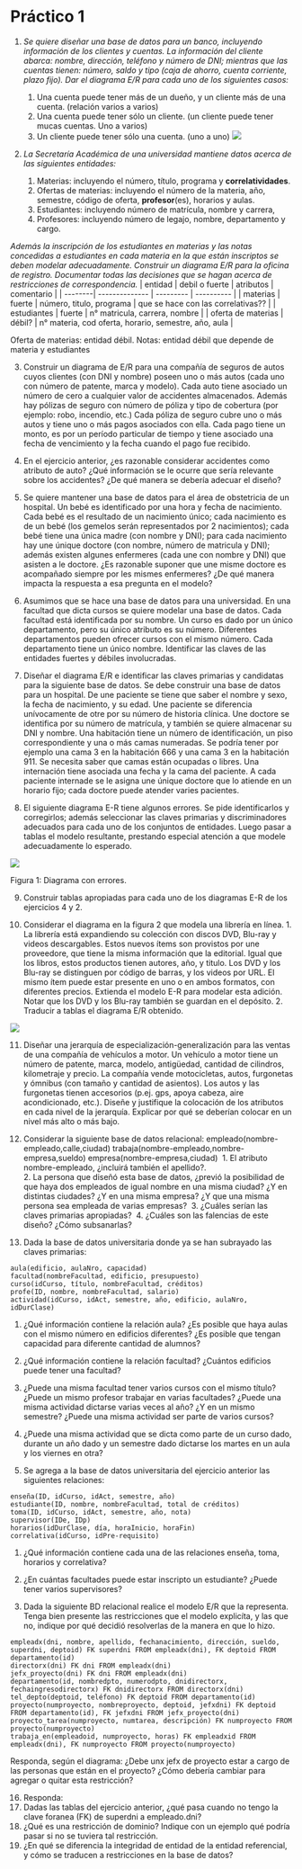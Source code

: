 # Práctico 1
1.  *Se quiere diseñar una base de datos para un banco, incluyendo información de los clientes y cuentas. La información del cliente abarca: nombre, dirección, teléfono y número de DNI; mientras que las cuentas tienen: número, saldo y tipo (caja de ahorro, cuenta corriente, plazo fijo). Dar el diagrama E/R para cada uno de los siguientes casos:*
	1.  Una cuenta puede tener más de un dueño, y un cliente más de una cuenta.    (relación varios a varios)
	2.  Una cuenta puede tener sólo un cliente. (un cliente puede tener mucas cuentas. Uno a varios)
	3.  Un cliente puede tener sólo una cuenta. (uno a uno)
![](p1-ej1.png)

2.  *La Secretaría Académica de una universidad mantiene datos acerca de las siguientes entidades:*
	1.  Materias: incluyendo el número, título, programa y **correlatividades**.
	2.  Ofertas de materias: incluyendo el número de la materia, año, semestre, código de oferta, **profesor**(es), horarios y aulas.
	3.  Estudiantes: incluyendo número de matrícula, nombre y carrera,
	4.  Profesores: incluyendo número de legajo, nombre, departamento y cargo. 

*Además la inscripción de los estudiantes en materias y las notas concedidas a estudiantes en cada materia en la que están inscriptos se deben modelar adecuadamente. Construir un diagrama E/R para la oficina de registro. Documentar todas las decisiones que se hagan acerca de restricciones de correspondencia.*
| entidad | debil o fuerte | atributos | comentario |
| --------| -------------- | --------- | ---------- |
| materias | fuerte | número, titulo, programa | que se hace con las correlativas?? |
| estudiantes | fuerte | n° matricula, carrera, nombre | 
| oferta de materias | débil? | n° materia, cod oferta, horario, semestre, año, aula |


Oferta de materias: entidad débil.
Notas: entidad débil que depende de materia y estudiantes

3.  Construir un diagrama de E/R para una compañía de seguros de autos cuyos clientes (con DNI y nombre) poseen uno o más autos (cada uno con número de patente, marca y modelo). Cada auto tiene asociado un número de cero a cualquier valor de accidentes almacenados. Además hay pólizas de seguro con número de póliza y tipo de cobertura (por ejemplo: robo, incendio, etc.) Cada póliza de seguro cubre uno o más autos y tiene uno o más pagos asociados con ella. Cada pago tiene un monto, es por un período particular de tiempo y tiene asociado una fecha de vencimiento y la fecha cuando el pago fue recibido. 

4.  En el ejercicio anterior, ¿es razonable considerar accidentes como atributo de auto? ¿Qué información se le ocurre que sería relevante sobre los accidentes? ¿De qué manera se debería adecuar el diseño? 

5.  Se quiere mantener una base de datos para el área de obstetricia de un hospital. Un bebé es identificado por una hora y fecha de nacimiento. Cada bebé es el resultado de un nacimiento único; cada nacimiento es de un bebé (los gemelos serán representados por 2 nacimientos); cada bebé tiene una única madre (con nombre y DNI); para cada nacimiento hay une únique doctore (con nombre, número de matricula y DNI); además existen algunes enfermeres (cada une con nombre y DNI) que asisten a le doctore. ¿Es razonable suponer que une misme doctore es acompañado siempre por les mismes enfermeres? ¿De qué manera impacta la respuesta a esa pregunta en el modelo?

6.  Asumimos que se hace una base de datos para una universidad. En una facultad que dicta cursos se quiere modelar una base de datos. Cada facultad está identificada por su nombre. Un curso es dado por un único departamento, pero su único atributo es su número. Diferentes departamentos pueden ofrecer cursos con el mismo número. Cada departamento tiene un único nombre. Identificar las claves de las entidades fuertes y débiles involucradas.


7.  Diseñar el diagrama E/R e identificar las claves primarias y candidatas para la siguiente base de datos. Se debe construir una base de datos para un hospital. De une paciente se tiene que saber el nombre y sexo, la fecha de nacimiento, y su edad. Une paciente se diferencia unívocamente de otre por su número de historia clínica. Une doctore se identifica por su número de matrícula, y también se quiere almacenar su DNI y nombre. Una habitación tiene un número de identificación, un piso correspondiente y una o más camas numeradas. Se podría tener por ejemplo una cama 3 en la habitación 666 y una cama 3 en la habitación 911. Se necesita saber que camas están ocupadas o libres. Una internación tiene asociada una fecha y la cama del paciente. A cada paciente internade se le asigna une únique doctore que lo atiende en un horario fijo; cada doctore puede atender varies pacientes.

8.  El siguiente diagrama E-R tiene algunos errores. Se pide identificarlos y corregirlos; además seleccionar las claves primarias y discriminadores adecuados para cada uno de los conjuntos de entidades. Luego pasar a tablas el modelo resultante, prestando especial atención a que modele adecuadamente lo esperado.

![](https://lh3.googleusercontent.com/3IRU3WMHA5jE2lvW2Dug1cw5Fr3-Ac03yHxgR6R3s4Ml5-DxVkahdJivGfJkiecGWg3E1X0-R-4u6P6YszE6vbIp26fhvZiGn1QEPqq5zLKqe_sZuYNdWAyQh7CM33I5_QitzbQXU3C7SDb_aKnM7Q)

Figura 1: Diagrama con errores.

9.  Construir tablas apropiadas para cada uno de los diagramas E-R de los ejercicios 4 y 2. 

10.  Considerar el diagrama en la figura 2 que modela una librería en línea.
	1.  La librería está expandiendo su colección con discos DVD, Blu-ray y videos descargables. Estos nuevos ítems son provistos por une proveedore, que tiene la misma información que la editorial. Igual que los libros, estos productos tienen autores, año, y titulo. Los DVD y los Blu-ray se distinguen por código de barras, y los videos por URL. El mismo ítem puede estar presente en uno o en ambos formatos, con diferentes precios. Extienda el modelo E-R para modelar esta adición. Notar que los DVD y los Blu-ray también se guardan en el depósito. 
	2.  Traducir a tablas el diagrama E/R obtenido. 

![](https://lh4.googleusercontent.com/TbG2QCc66PeeYgfJdZt1txdml2mlXq5p87nNqyMRaeCKMJ2gZX3q8jmlu6STAwdulOpIy4YM3uOaIxwXKq7jK63PoOdrRCO1HEvt7dg8SoEe-8SEclFpiLOh9KBSpZ7424NOj8WGGkrBeBUfEdb0hw)
  
11.  Diseñar una jerarquía de especialización-generalización para las ventas de una compañía de vehículos a motor. Un vehículo a motor tiene un número de patente, marca, modelo, antigüedad, cantidad de cilindros, kilometraje y precio. La compañía vende motocicletas, autos, furgonetas y ómnibus (con tamaño y cantidad de asientos). Los autos y las furgonetas tienen accesorios (p.ej. gps, apoya cabeza, aire acondicionado, etc.). Diseñe y justifique la colocación de los atributos en cada nivel de la jerarquía. Explicar por qué se deberían colocar en un nivel más alto o más bajo.

12.  Considerar la siguiente base de datos relacional: empleado(nombre-empleado,calle,ciudad) trabaja(nombre-empleado,nombre-empresa,sueldo) empresa(nombre-empresa,ciudad) 
	1.  El atributo nombre-empleado, ¿incluirá también el apellido?.    
	2.  La persona que diseñó esta base de datos, ¿previó la posibilidad de que haya dos empleados de igual nombre en una misma ciudad? ¿Y en distintas ciudades? ¿Y en una misma empresa? ¿Y que una misma persona sea empleada de varias empresas? 
	3.  ¿Cuáles serían las claves primarias apropiadas? 
	4.  ¿Cuáles son las falencias de este diseño? ¿Cómo subsanarlas? 

13.  Dada la base de datos universitaria donde ya se han subrayado las claves primarias:
```
aula(edificio, aulaNro, capacidad) 
facultad(nombreFacultad, edificio, presupuesto) 
curso(idCurso, título, nombreFacultad, créditos) 
profe(ID, nombre, nombreFacultad, salario)
actividad(idCurso, idAct, semestre, año, edificio, aulaNro, idDurClase) 
```
1.  ¿Qué información contiene la relación aula? ¿Es posible que haya aulas con el mismo número en edificios diferentes? ¿Es posible que tengan capacidad para diferente cantidad de alumnos?
2.  ¿Qué información contiene la relación facultad? ¿Cuántos edificios puede tener una facultad?
3.  ¿Puede una misma facultad tener varios cursos con el mismo título? ¿Puede un mismo profesor trabajar en varias facultades? ¿Puede una misma actividad dictarse varias veces al año? ¿Y en un mismo semestre? ¿Puede una misma actividad ser parte de varios cursos?
4.  ¿Puede una misma actividad que se dicta como parte de un curso dado, durante un año dado y un semestre dado dictarse los martes en un aula y los viernes en otra?

14.  Se agrega a la base de datos universitaria del ejercicio anterior las siguientes relaciones:
```
enseña(ID, idCurso, idAct, semestre, año) 
estudiante(ID, nombre, nombreFacultad, total de créditos) 
toma(ID, idCurso, idAct, semestre, año, nota) 
supervisor(IDe, IDp) 
horarios(idDurClase, día, horaInicio, horaFin)
correlativa(idCurso, idPre-requisito)
```

1.  ¿Qué información contiene cada una de las relaciones enseña, toma, horarios y correlativa?    
2.  ¿En cuántas facultades puede estar inscripto un estudiante? ¿Puede tener varios supervisores?

15.  Dada la siguiente BD relacional realice el modelo E/R que la representa. Tenga bien presente las restricciones que el modelo explicíta, y las que no, indique por qué decidió resolverlas de la manera en que lo hizo. 
```
empleadx(dni, nombre, apellido, fechanacimiento, dirección, sueldo, superdni, deptoid) FK superdni FROM empleadx(dni), FK deptoid FROM departamento(id) 
directorx(dni) FK dni FROM empleadx(dni) 
jefx_proyecto(dni) FK dni FROM empleadx(dni) 
departamento(id, nombredpto, numerodpto, dnidirectorx, fechaingresodirectorx) FK dnidirectorx FROM directorx(dni) 
tel_depto(deptoid, teléfono) FK deptoid FROM departamento(id) 
proyecto(numproyecto, nombreproyecto, deptoid, jefxdni) FK deptoid FROM departamento(id), FK jefxdni FROM jefx_proyecto(dni) 
proyecto_tarea(numproyecto, numtarea, descripción) FK numproyecto FROM proyecto(numproyecto) 
trabaja_en(empleadoid, numproyecto, horas) FK empleadxid FROM empleadx(dni), FK numproyecto FROM proyecto(numproyecto) 
```

Responda, según el diagrama: ¿Debe unx jefx de proyecto estar a cargo de las personas que están en el proyecto? ¿Cómo debería cambiar para agregar o quitar esta restricción? 

16.  Responda:
1.  Dadas las tablas del ejercicio anterior, ¿qué pasa cuando no tengo la clave foranea (FK) de superdni a empleado.dni?    
2.  ¿Qué es una restricción de dominio? Indique con un ejemplo qué podría pasar si no se tuviera tal restricción.
3.  ¿En qué se diferencia la integridad de entidad de la entidad referencial, y cómo se traducen a restricciones en la base de datos?
